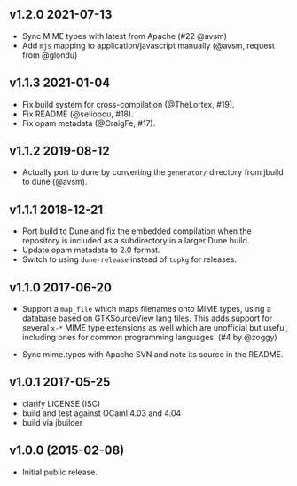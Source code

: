 v1.2.0 2021-07-13
-----------------

* Sync MIME types with latest from Apache (#22 @avsm)
* Add `mjs` mapping to application/javascript manually (@avsm, request from @glondu)

v1.1.3 2021-01-04
-----------------

* Fix build system for cross-compilation (@TheLortex, #19).
* Fix README (@seliopou, #18).
* Fix opam metadata (@CraigFe, #17).

v1.1.2 2019-08-12
-----------------

* Actually port to dune by converting the `generator/` directory from
  jbuild to dune (@avsm).

v1.1.1 2018-12-21
-----------------

* Port build to Dune and fix the embedded compilation when
  the repository is included as a subdirectory in a larger
  Dune build.
* Update opam metadata to 2.0 format.
* Switch to using `dune-release` instead of `topkg` for releases.

v1.1.0 2017-06-20
-----------------

* Support a `map_file` which maps filenames onto MIME types, using
  a database based on GTKSourceView lang files.  This adds support
  for several `x-*` MIME type extensions as well which are unofficial
  but useful, including ones for common programming languages.
  (#4 by @zoggy)

* Sync mime.types with Apache SVN and note its source in the README.

v1.0.1 2017-05-25
-----------------

* clarify LICENSE (ISC)
* build and test against OCaml 4.03 and 4.04
* build via jbuilder

v1.0.0 (2015-02-08)
-------------------

* Initial public release.
